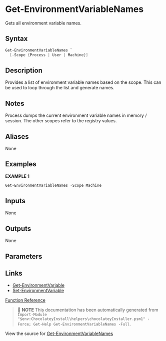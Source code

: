 ﻿---
Order: 60
xref: get-environmentvariablenames
Title: Get-EnvironmentVariableNames
Description: Information on Get-EnvironmentVariableNames function
RedirectFrom:
  - docs/helpers-get-environment-variable-names
  - docs/helpersgetenvironmentvariablenames
---

# Get-EnvironmentVariableNames

<!-- This documentation is automatically generated from https://github.com/chocolatey/choco/blob/stable/src/chocolatey.resources/helpers/functions/Get-EnvironmentVariableNames.ps1 using https://github.com/chocolatey/choco/blob/stable/GenerateDocs.ps1. Contributions are welcome at the original location(s). -->

Gets all environment variable names.

## Syntax

~~~powershell
Get-EnvironmentVariableNames `
  [-Scope {Process | User | Machine}]
~~~

## Description

Provides a list of environment variable names based on the scope. This
can be used to loop through the list and generate names.

## Notes

Process dumps the current environment variable names in memory /
session. The other scopes refer to the registry values.

## Aliases

None

## Examples

 **EXAMPLE 1**

~~~powershell
Get-EnvironmentVariableNames -Scope Machine

~~~

## Inputs

None

## Outputs

None

## Parameters



## Links

 * [Get-EnvironmentVariable](xref:get-environmentvariable)
 * [Set-EnvironmentVariable](xref:set-environmentvariable)


[Function Reference](xref:powershell-reference)

> :memo: **NOTE** This documentation has been automatically generated from `Import-Module "$env:ChocolateyInstall\helpers\chocolateyInstaller.psm1" -Force; Get-Help Get-EnvironmentVariableNames -Full`.

View the source for [Get-EnvironmentVariableNames](https://github.com/chocolatey/choco/blob/stable/src/chocolatey.resources/helpers/functions/Get-EnvironmentVariableNames.ps1)
